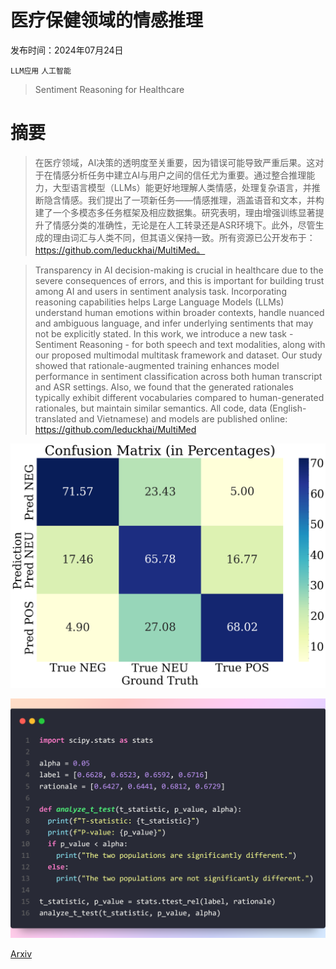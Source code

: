 # 医疗保健领域的情感推理

发布时间：2024年07月24日

`LLM应用` `人工智能`

> Sentiment Reasoning for Healthcare

# 摘要

> 在医疗领域，AI决策的透明度至关重要，因为错误可能导致严重后果。这对于在情感分析任务中建立AI与用户之间的信任尤为重要。通过整合推理能力，大型语言模型（LLMs）能更好地理解人类情感，处理复杂语言，并推断隐含情感。我们提出了一项新任务——情感推理，涵盖语音和文本，并构建了一个多模态多任务框架及相应数据集。研究表明，理由增强训练显著提升了情感分类的准确性，无论是在人工转录还是ASR环境下。此外，尽管生成的理由词汇与人类不同，但其语义保持一致。所有资源已公开发布于：https://github.com/leduckhai/MultiMed。

> Transparency in AI decision-making is crucial in healthcare due to the severe consequences of errors, and this is important for building trust among AI and users in sentiment analysis task. Incorporating reasoning capabilities helps Large Language Models (LLMs) understand human emotions within broader contexts, handle nuanced and ambiguous language, and infer underlying sentiments that may not be explicitly stated. In this work, we introduce a new task - Sentiment Reasoning - for both speech and text modalities, along with our proposed multimodal multitask framework and dataset. Our study showed that rationale-augmented training enhances model performance in sentiment classification across both human transcript and ASR settings. Also, we found that the generated rationales typically exhibit different vocabularies compared to human-generated rationales, but maintain similar semantics. All code, data (English-translated and Vietnamese) and models are published online: https://github.com/leduckhai/MultiMed

![医疗保健领域的情感推理](../../../paper_images/2407.21054/confusion_matrix_new.png)

![医疗保健领域的情感推理](../../../paper_images/2407.21054/t-test_code.png)

[Arxiv](https://arxiv.org/abs/2407.21054)